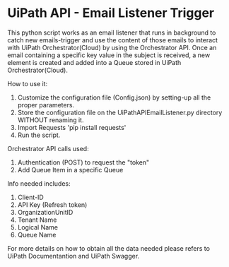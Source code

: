 # UiPath API - Email Listener Trigger
This python script works as an email listener that runs in background to catch new emails-trigger and use the content of those emails to interact with UiPath Orchestrator(Cloud) by using the Orchestrator API. Once an email containing a specific key value in the subject is received, a new element is created and added into a Queue stored in UiPath Orchestrator(Cloud).

How to use it:
1) Customize the configuration file (Config.json) by setting-up all the proper parameters.
2) Store the configuration file on the UiPathAPIEmailListener.py directory WITHOUT renaming it.
3) Import Requests 'pip install requests'
4) Run the script.

Orchestrator API calls used:
1) Authentication (POST) to request the "token"
2) Add Queue Item in a specific Queue

Info needed includes:
1) Client-ID
2) API Key (Refresh token)
3) OrganizationUnitID
4) Tenant Name
5) Logical Name
6) Queue Name

For more details on how to obtain all the data needed please refers to UiPath Documentantion and UiPath Swagger.
